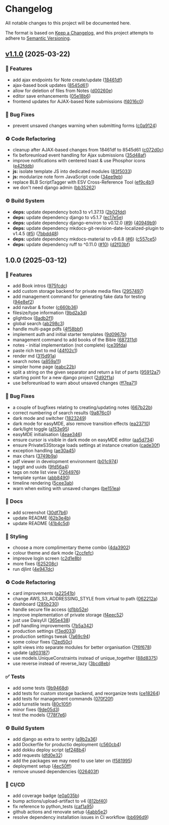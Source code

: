 # Changelog

All notable changes to this project will be documented here.

The format is based on [Keep a Changelog](https://keepachangelog.com/en/1.0.0/), and this project attempts to adhere to [Semantic Versioning](https://semver.org/spec/v2.0.0.html).

## [v1.1.0](https://github.com/engineervix/milk2meat/compare/v1.0.0...v1.1.0) (2025-03-22)


### 🚀 Features

* add ajax endpoints for Note create/update ([18461df](https://github.com/engineervix/milk2meat/commit/18461dfbe880c5881051735c153884290fbc5b65))
* ajax-based book updates ([8545d61](https://github.com/engineervix/milk2meat/commit/8545d616a3154620b775efff5b316b99fe06231e))
* allow for deletion of files from Notes ([d00260e](https://github.com/engineervix/milk2meat/commit/d00260e9b38d9607f2979d7ca8ebb49599984134))
* editor save enhancements ([05e18b6](https://github.com/engineervix/milk2meat/commit/05e18b6ff8d5bb277a0eb0f87691fb9fc44ec52a))
* frontend updates for AJAX-based Note submissions ([f4016c0](https://github.com/engineervix/milk2meat/commit/f4016c06030686426c3df4a68bb7e15fc14451a2))


### 🐛 Bug Fixes

* prevent unsaved changes warning when submitting forms ([c0a9124](https://github.com/engineervix/milk2meat/commit/c0a912478627398cb1f6f1b1d837704238aaecd2))


### ♻️ Code Refactoring

* cleanup after AJAX-based changes from 18461df to 8545d61 ([c072d0c](https://github.com/engineervix/milk2meat/commit/c072d0c2f84910b71449a254a8f7b3a4ac73e1a4))
* fix beforeunload event handling for Ajax submissions ([35d48af](https://github.com/engineervix/milk2meat/commit/35d48afe2cc250d8e23b17dee9122fec4461d294))
* improve notifications with centered toast & use Phosphor icons ([e42fddb](https://github.com/engineervix/milk2meat/commit/e42fddb20faeba10a966b7d340f413c55c715691))
* **js:** isolate template JS into dedicated modules ([83f5033](https://github.com/engineervix/milk2meat/commit/83f50336331728b736ced2a05cbd1f527c34fd6c))
* **js:** modularize note form JavaScript code ([34ee9eb](https://github.com/engineervix/milk2meat/commit/34ee9eb2be3c83ec15fd6c37c4db0edc909af322))
* replace BLB ScriptTagger with ESV Cross-Reference Tool ([ef9c4b1](https://github.com/engineervix/milk2meat/commit/ef9c4b195e62ee8ebba48a391f74d2cd572d69df))
* we don't need django admin ([bb35262](https://github.com/engineervix/milk2meat/commit/bb352627af21870b729cbe1de46181ce638347c6))


### ⚙️ Build System

* **deps:** update dependency boto3 to v1.37.13 ([2b02fdd](https://github.com/engineervix/milk2meat/commit/2b02fdd3a6e9b7b1921168ce4b2ced8985979153))
* **deps:** update dependency django to v5.1.7 ([ec17e5e](https://github.com/engineervix/milk2meat/commit/ec17e5eee6d2f696194fe788003b4d9a9342f133))
* **deps:** update dependency django-environ to v0.12.0 ([#9](https://github.com/engineervix/milk2meat/issues/9)) ([40949b9](https://github.com/engineervix/milk2meat/commit/40949b932106d079b2e46e63c096a1efbd19335d))
* **deps:** update dependency mkdocs-git-revision-date-localized-plugin to v1.4.5 ([#5](https://github.com/engineervix/milk2meat/issues/5)) ([7bbdd48](https://github.com/engineervix/milk2meat/commit/7bbdd48c53be1df32d8a7fde17d0713d1702df26))
* **deps:** update dependency mkdocs-material to v9.6.8 ([#6](https://github.com/engineervix/milk2meat/issues/6)) ([c557ce5](https://github.com/engineervix/milk2meat/commit/c557ce5f26da72ad9338402d131a928d8cde7918))
* **deps:** update dependency ruff to ^0.11.0 ([#10](https://github.com/engineervix/milk2meat/issues/10)) ([d2f03bf](https://github.com/engineervix/milk2meat/commit/d2f03bf202704f8cd8830a2266575ae8b57f410a))

## 1.0.0 (2025-03-12)


### 🚀 Features

* add Book intros ([975fcdc](https://github.com/engineervix/milk2meat/commit/975fcdcc1a7b30c8f8c6eec2026ba8c6ed265d35))
* add custom storage backend for private media files ([2957497](https://github.com/engineervix/milk2meat/commit/2957497120a0c96a6912635274aaaf3e9a268e6e))
* add management command for generating fake data for testing ([94e8ef2](https://github.com/engineervix/milk2meat/commit/94e8ef245fd672ff6ebb09b22e0dc620335cc7b1))
* add navbar & footer ([c660b36](https://github.com/engineervix/milk2meat/commit/c660b368c3611bf39f76cabac9f2faf03f816b0f))
* filesize/type information ([9bd2a3d](https://github.com/engineervix/milk2meat/commit/9bd2a3d4c90022b5f40b90c1b4f72e2ffa81d888))
* glightbox ([8adb2f1](https://github.com/engineervix/milk2meat/commit/8adb2f16c5a86c0149ce01294f13ed20a32db3ae))
* global search ([ab298c3](https://github.com/engineervix/milk2meat/commit/ab298c37200f219a069ded92d2ae928a9ec9acde))
* handle multi-page pdfs ([4f58bbf](https://github.com/engineervix/milk2meat/commit/4f58bbf3f10ab50ec2f46a22dace6868b4e76882))
* implement auth and initial starter templates ([9d0967b](https://github.com/engineervix/milk2meat/commit/9d0967b71d6a4dd1f879212012ced25701f5b518))
* management command to add books of the Bible ([687311d](https://github.com/engineervix/milk2meat/commit/687311d7d75da0c406953b44cf7a0ca10f92fe25))
* notes - initial implementation (not complete) ([ce39fda](https://github.com/engineervix/milk2meat/commit/ce39fda351253e4487c2fca42c1266d827a07d13))
* paste rich text to md ([44f02c1](https://github.com/engineervix/milk2meat/commit/44f02c1b38370ab45acf6a4ca4e834771f9599c3))
* render md ([315d91a](https://github.com/engineervix/milk2meat/commit/315d91a4ef4ce028c8b9f2a174b5f7e2f825c38c))
* search notes ([a859a11](https://github.com/engineervix/milk2meat/commit/a859a118bcfc4029b0c402884519e024d9a9e336))
* simpler home page ([eabc22b](https://github.com/engineervix/milk2meat/commit/eabc22b436a81ccae8a545afc3fe7ece1dd3558c))
* split a string on the given separator and return a list of parts ([95912a7](https://github.com/engineervix/milk2meat/commit/95912a72aaa9e1ab7d8755dc70dc38c1cf4e1493))
* starting point for a new django project ([2d92f1a](https://github.com/engineervix/milk2meat/commit/2d92f1a411e442873b435509c974eb97fb0cfe50))
* use beforeunload to warn about unsaved changes ([ff7ea71](https://github.com/engineervix/milk2meat/commit/ff7ea71c38b46fb679c29fba2b7ca1813f8ab224))


### 🐛 Bug Fixes

* a couple of bugfixes relating to creating/updating notes ([667b22b](https://github.com/engineervix/milk2meat/commit/667b22b2435c4b13de36449d7c0dd215f9f34e14))
* correct numbering of search results ([9a876c0](https://github.com/engineervix/milk2meat/commit/9a876c0216859ff4b438e49f5e9adc59d99ab969))
* dark mode and switcher ([1823249](https://github.com/engineervix/milk2meat/commit/1823249692f747b31d6bdaaa67ed5ceb2c36377a))
* dark mode for easyMDE, also remove transition effects ([ea23710](https://github.com/engineervix/milk2meat/commit/ea2371071635d5c519ba4cbab482094965fd799f))
* dark/light toggle ([a153e95](https://github.com/engineervix/milk2meat/commit/a153e95662f51578e6db1db2533117103d7f1638))
* easyMDE initialisation ([4eae346](https://github.com/engineervix/milk2meat/commit/4eae346491d3496e84dbc85b2694dafac99eaffb))
* ensure cursor is visible in dark mode on easyMDE editor ([aa5d734](https://github.com/engineervix/milk2meat/commit/aa5d73490950ad69e8d4d5f28c2118ff3def672b))
* ensure PrivateS3Storage loads settings at instance creation ([cade30f](https://github.com/engineervix/milk2meat/commit/cade30fd2c25b5539b5885b5e470c4592659e130))
* exception handling ([ae30a45](https://github.com/engineervix/milk2meat/commit/ae30a4588ff74e1b9a4c7a4a0fd0a54811bbece9))
* max chars ([3749b9a](https://github.com/engineervix/milk2meat/commit/3749b9a092136a94b971db56356f9658b6a3bf5e))
* pdf viewer in development environment ([b01c974](https://github.com/engineervix/milk2meat/commit/b01c974d15e8c47478024819f376aefe588a130d))
* taggit and uuids ([9fd56a4](https://github.com/engineervix/milk2meat/commit/9fd56a43b389bdcb7f51e597a1f391f2ef978f36))
* tags on note list view ([7264976](https://github.com/engineervix/milk2meat/commit/7264976c7b4bde7558f9d065a04dcfe277812e24))
* template syntax ([abb8490](https://github.com/engineervix/milk2meat/commit/abb8490b80cf64d7f11cc87512df2d1848bc609c))
* timeline rendering ([5cee3ab](https://github.com/engineervix/milk2meat/commit/5cee3ab0464c028d09932a0f2a5eea21a5fc2e4a))
* warn when exiting with unsaved changes ([be151ea](https://github.com/engineervix/milk2meat/commit/be151ea2dd3c5d2665788158a5c3e0ff98dd8224))


### 📝 Docs

* add screenshot ([30df7b6](https://github.com/engineervix/milk2meat/commit/30df7b6555fb7276d055b277041940bd526ec965))
* update README ([62b3e4b](https://github.com/engineervix/milk2meat/commit/62b3e4bdda91c1ff43d38fdd26ac26899e64f8c5))
* update README ([41b4c5d](https://github.com/engineervix/milk2meat/commit/41b4c5df3e5ec88fbf076240a637b22d46b1201c))


### 💄 Styling

* choose a more complimentary theme combo ([4da3902](https://github.com/engineervix/milk2meat/commit/4da39022d549f75b096a98e5cb498f902e9a760f))
* colour theme and dark mode ([2ccfefc](https://github.com/engineervix/milk2meat/commit/2ccfefc6fc8fb8146efca001af02a1147911969f))
* impreove login screen ([c2d1e8b](https://github.com/engineervix/milk2meat/commit/c2d1e8bb92c315798bff13fa4d0e08a656a88502))
* more fixes ([625208c](https://github.com/engineervix/milk2meat/commit/625208c27a34c90543e36238aaf3732c0438d811))
* run djlint ([4e947dc](https://github.com/engineervix/milk2meat/commit/4e947dc2261e0376d30cc983499de82091a80726))


### ♻️ Code Refactoring

* card improvements ([a22541b](https://github.com/engineervix/milk2meat/commit/a22541b38f8d8f5f636cd258f13a354b3f8d847e))
* change AWS_S3_ADDRESSING_STYLE from virtual to path ([062212a](https://github.com/engineervix/milk2meat/commit/062212aeb72d0d0d5a643d039e906f57a2f971db))
* dashboard ([285b230](https://github.com/engineervix/milk2meat/commit/285b230e4708d53ec1f6c1a734f753fa0defb877))
* handle secure file access ([d1bb52e](https://github.com/engineervix/milk2meat/commit/d1bb52ee786a0aabb58e7e56faca00fa73358b07))
* improve implementation of private storage ([f4eec52](https://github.com/engineervix/milk2meat/commit/f4eec5201c649476d9b43bfc0fd133d84d9b79d8))
* just use DaisyUI ([365e438](https://github.com/engineervix/milk2meat/commit/365e438f2bcd88ba68c06e1fb6843e23e5913ea2))
* pdf handling improvements ([7b5a342](https://github.com/engineervix/milk2meat/commit/7b5a342a757884ebd2828c07a47a09a12dda8562))
* production settings ([f3ed033](https://github.com/engineervix/milk2meat/commit/f3ed033b6e232501c7918b1cd9c3d8721104cd6f))
* production settings tweak ([7a69c94](https://github.com/engineervix/milk2meat/commit/7a69c94d65f82729ba31e677b17f56755d8c22c5))
* some colour fixes ([12ed50c](https://github.com/engineervix/milk2meat/commit/12ed50c48e9ca04792b7acbdb718ee5054fa77fb))
* split views into separate modules for better organisation ([7f6f678](https://github.com/engineervix/milk2meat/commit/7f6f678e3abb624edd954c91d8c91b28738c3e24))
* update ([a903187](https://github.com/engineervix/milk2meat/commit/a90318749f9374cd562a9d89db7c5335caf50b43))
* use models.UniqueConstraints instead of unique_together ([88d8375](https://github.com/engineervix/milk2meat/commit/88d8375025fe75c424e2036ca91bea951f21f3aa))
* use reverse instead of reverse_lazy ([3bcd8eb](https://github.com/engineervix/milk2meat/commit/3bcd8ebadcd97a6f4c48e0896db2336b5631588d))


### ✅ Tests

* add some tests ([9b9468d](https://github.com/engineervix/milk2meat/commit/9b9468d824190e3e98e6092d883718b6ed6dea03))
* add tests for custom storage backend, and reorganize tests ([ce18264](https://github.com/engineervix/milk2meat/commit/ce182646da00e3eef0d95887954868a669f15a64))
* add tests for management commands ([070f20f](https://github.com/engineervix/milk2meat/commit/070f20f9db93add5ff74bfa68324593f4d15ad80))
* add turnstile tests ([80c105f](https://github.com/engineervix/milk2meat/commit/80c105f2e6d1b8b4f9529d68e87ba4be7a868e4a))
* minor fixes ([9de05d3](https://github.com/engineervix/milk2meat/commit/9de05d380279f10f46cd6f2611cb1c317c6127c8))
* test the models ([778f7e6](https://github.com/engineervix/milk2meat/commit/778f7e6cb30f3cd08a8f08f5f29b781cd1098569))


### ⚙️ Build System

* add django as extra to sentry ([a9b2a36](https://github.com/engineervix/milk2meat/commit/a9b2a36ef4727a926169a6ec064fcdb907bbbf61))
* add Dockerfile for productio deployment ([c560cb4](https://github.com/engineervix/milk2meat/commit/c560cb4b6d5ce1f078501052e846e5eeff5fdb7f))
* add dokku deploy script ([ef248b4](https://github.com/engineervix/milk2meat/commit/ef248b49660b2345a107d1f77419cc06720fbe3a))
* add requests ([dfd0e32](https://github.com/engineervix/milk2meat/commit/dfd0e3205d59f7ca8b60f66373eca3c5d2f6ea94))
* add the packages we may need to use later on ([f581995](https://github.com/engineervix/milk2meat/commit/f5819957d5c3313b5a151786d8ba3bfeac7fc73b))
* deployment setup ([4ec50ff](https://github.com/engineervix/milk2meat/commit/4ec50ffdaf154a036ac38f72610062f5f9b40a29))
* remove unused dependencies ([026403f](https://github.com/engineervix/milk2meat/commit/026403f9dabeda4a5d856d3b1a58ce1c523025e0))


### 👷 CI/CD

* add coverage badge ([e0a035b](https://github.com/engineervix/milk2meat/commit/e0a035b7bc4da0e8e08c1a3b792c7773684040e3))
* bump actions/upload-artifact to v4 ([812bf40](https://github.com/engineervix/milk2meat/commit/812bf40e8368f8aa3c152c10ce6b6e4fd3214e79))
* fix reference to python_tests ([caf1a95](https://github.com/engineervix/milk2meat/commit/caf1a95451bb007a863b37caf0aa7b0b14267954))
* github actions and renovate setup ([4abb5e2](https://github.com/engineervix/milk2meat/commit/4abb5e2b3918345ed9c7ba3d761366eb9e394b7a))
* resolve dependency installation issues in CI workflow ([bb696d9](https://github.com/engineervix/milk2meat/commit/bb696d9ce5fae367685cdfe6e438a634c7355f0e))
